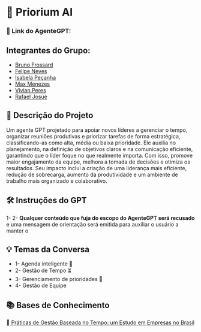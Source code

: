 # 🤖 Priorium AI

### 🔗 Link do AgenteGPT:

## Integrantes do Grupo:
- [Bruno Frossard](#)
- [Felipe Neves](#)
- [Isabela Peçanha](#)
- [Max Menezes](#)
- [Vivian Peres](#)
- [Rafael Josué](#)

## **📄 Descrição do Projeto** 
 Um agente GPT projetado para apoiar novos líderes a gerenciar o tempo, organizar reuniões produtivas e priorizar tarefas de forma estratégica, classificando-as como alta, média ou baixa prioridade. Ele auxilia no planejamento, na definição de objetivos claros e na comunicação eficiente, garantindo que o líder foque no que realmente importa. Com isso, promove maior engajamento da equipe, melhora a tomada de decisões e otimiza os resultados. Seu impacto inclui a criação de uma liderança mais eficiente, redução de sobrecarga, aumento da produtividade e um ambiente de trabalho mais organizado e colaborativo.
## **🛠️ Instruções do GPT**
1- 
2- **Qualquer conteúdo que fuja do escopo do AgenteGPT será recusado** e uma mensagem de orientação será emitida para auxiliar o usuário a manter o

## **💡 Temas da Conversa** 
- 1- Agenda inteligente 📅
- 2- Gestão de Tempo ⏳
- 3- Gerenciamento de prioridades 📌
- 4- Gestão de Equipe
## **📚 Bases de Conhecimento**
📕<a href="https://www.scielo.br/j/rcf/a/XhgpjrhLb6nzsSJ5M9gkLSB/?format=pdf"> Práticas de Gestão Baseada no Tempo: um Estudo em Empresas no Brasil<a>
